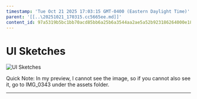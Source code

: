 ```yaml
---
timestamp: 'Tue Oct 21 2025 17:03:15 GMT-0400 (Eastern Daylight Time)'
parent: '[[..\20251021_170315.cc5665ee.md]]'
content_id: 97a5319b5bc1bb70acd85bb6a25b6a3544aa2ae5a52b923186264000e188fe41
---
```


# UI Sketches

![UI Sketches](assets/IMG_0343.jpg)

Quick Note: In my preview, I cannot see the image, so if you cannot also see it, go to IMG\_0343 under the assets folder.

***
